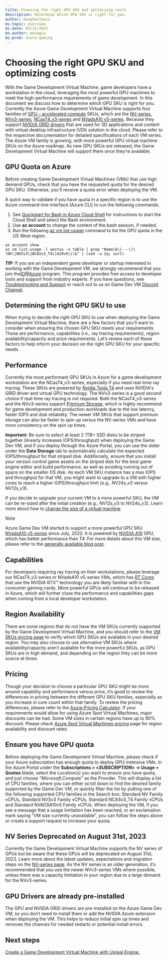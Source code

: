 ```yaml
---
title: Choosing the right GPU SKU and optimizing costs
description: Determine which GPU SKU is right for you.
author: meaghanlewis
ms.topic: overview
ms.date: 03/11/2022
ms.author: mosagie
ms.prod: azure-gaming
---
```


# Choosing the right GPU SKU and optimizing costs

With the Game Development Virtual Machine, game developers have a workstation in the cloud, leveraging the most powerful GPU machines to meet the high-performance requirements of game development. In this document we discuss how to determine which GPU SKU is right for you. Currently the Azure Game Development Virtual Machine supports four families of [GPU – accelerated compute](/azure/virtual-machines/sizes-gpu) SKUs, which are the [NV-series](/azure/virtual-machines/nv-series),  [NVv3-series](/azure/virtual-machines/nvv3-series), [NCasT4_v3-series](/azure/virtual-machines/nct4-v3-series) and [NVadsA10 v5-series](/azure/virtual-machines/nva10v5-series). Because they support [NVIDIA GRID drivers](/azure/virtual-machines/windows/n-series-driver-setup#nvidia-grid-drivers) that are used for 3D applications and content with virtual desktop infrastructure (VDI) solution in the cloud. Please refer to the respective documentation for detailed specifications of each VM series. The Azure VM family is growing, with more powerful GPU virtual machine SKUs on the Azure roadmap. As new GPU SKUs are released, the Game Development Virtual Machine will support them once they’re available.

## GPU Quota on Azure

Before creating Game Development Virtual Machines (VMs) that use high demand GPUs, check that you have the requested quota for the desired GPU SKU. Otherwise, you'll receive a quota error when deploying the VM.

A quick way to validate if you have quota in a specific region is to use the Azure command-line interface (Azure CLI) to run the following commands.

1. See [Quickstart for Bash in Azure Cloud Shell](/azure/cloud-shell/quickstart) for instructions to start the Cloud Shell and select the Bash environment.
1. Use **az account** to change the context of the bash session, if needed.
1. Run the following [az vm list-usage](/azure/virtual-machines/linux/cli-manage) command to list the GPU quota in the US West region.

```azurecli-interactive
az account show
az vm list-usage -l westus -o table | grep "Name\b\|---\|\(NV\|NVSv3\|NCASv3_T4\|A10v5\)\b" | (sed -u 2q; sort)
```

**TIP:**
If you are an independent game developer or startup interested in working with the Game Development VM, we strongly recommend that you join the[ID@Azure](https://www.azure.com/id) program. This program provides free access to developer tools and support from industry experts. If you have questions, see [Troubleshooting and Support](/azure/game-dev-virtual-machine/troubleshoot-support) or reach out to us on Game Dev VM [Discord Channel](https://aka.ms/gamedevVMdiscord).

## Determining the right GPU SKU to use

When trying to decide the right GPU SKU to use when deploying the Game Development Virtual Machine, there are a few factors that you’ll want to consider when ensuring the chosen GPU SKU meets your requirements. These are performance, capabilities (i.e., ray tracing requirements), region availability/capacity and price requirements. Let’s review each of these factors to help inform your decision on the right GPU SKU for your specific needs.

## Performance

Currently the most performant GPU SKUs in Azure for a game development workstation are the NCasT4_v3-series, especially if you need real-time ray tracing. These SKUs are powered by [Nvidia Tesla T4](https://www.nvidia.com/en-us/data-center/tesla-t4/) and uses NVIDIA's GRID driver and virtual GPU technology. The NVv3-series is a good second choice if real-time ray tracing is not required. Both the NCasT4_v3-series and the NVv3-series support [Premium Storage](/azure/virtual-machines/premium-storage-performance), which is highly recommend for game development and production workloads due to the low latency, faster IOPS and disk reliability. The newer VM SKUs that support premium storage can also be faster to spin up versus the NV-series VMs and have more consistency on the spin up times.

**Important**: Be sure to select at least 2 1TB+ SSD disks to be striped together (linearly increases IOPS/throughput) when deploying the Game Dev VM, and if you deploy through the Azure Portal, you can use the slider under the **Data Storage** tab to automatically calculate the expected IOPS/throughput for that striped disk. Additionally, ensure that you install your version control game assets on the striped disk for the best game engine editor and build performance, as well as avoiding running out of space on the smaller OS disk. As each VM SKU instance has a max IOPS and throughput for that VM, you might want to upgrade to a VM with higher cores to reach a higher IOPS/throughput limit (e.g., NV24s_v3 versus NV12s_v3).

If you decide to upgrade your current VM to a more powerful SKU, the VM can be re-sized after the initial creation (e.g., NV12s_v3 to NV24s_v3). Learn more about how to [change the size of a virtual machine](/azure/virtual-machines/resize-vm?tabs=portal).

> [!NOTE]
> Azure Game Dev VM started to support a more powerful GPU SKU [NVadsA10 v5-series](/azure/virtual-machines/nva10v5-series) since July, 2022. It is powered by [NVIDIA A10](https://www.nvidia.com/en-us/data-center/products/a10-gpu/) GPU, which has better performance than T4. For more details about this VM size, please refer to the [generally available blog post](https://azure.microsoft.com/blog/choose-the-right-size-for-your-workload-with-nvads-a10-v5-virtual-machines-now-generally-available/).

## Capabilities

For developers requiring ray tracing on their workstations, please leverage our NCasT4_v3-series or NVadsA10 v5-series VMs, which has [RT Cores](https://developer.nvidia.com/rtx/ray-tracing) that use the NVIDIA RTX™ technology you are likely familiar with in the consumer gaming cards. More powerful GPUs will continue to be released in Azure, which will further close the performance and capabilities gaps when coming from a local developer workstation.

## Region Availability

There are some regions that do not have the VM SKUs currently supported by the Game Development Virtual Machine, and you should refer to the [VM SKUs pricing page](https://azure.microsoft.com/pricing/details/virtual-machines/windows/) to verify which GPU SKUs are available in your desired region. You may also choose to use alternative VM SKUs where availability/capacity aren’t available for the more powerful SKUs, as GPU SKUs are in high demand, and depending on the region they can be more scarce at times.

## Pricing

Though your decision to choose a particular GPU SKU might be more around capability and performance versus price, it’s good to review the differences in pricing between the different GPU SKU families, especially as you increase in core count within that family. To review the pricing differences, please refer to the [Azure Pricing Calculator](https://azure.microsoft.com/pricing/calculator/).  If your requirements would allow for using Azure Spot Virtual Machines, major discounts can be had. Some VM sizes in certain regions have up to 90% discount. Please check [Azure Spot Virtual Machines pricing](https://azure.microsoft.com/pricing/spot-advisor/) page for region availability and discount rates.  

## Ensure you have GPU quota

Before deploying the Game Development Virtual Machine, please check if your Azure subscription has enough quota to deploy GPU-intensive VMs. In the Azure Portal under the **Subscriptions > <_SUBSCRIPTION_> -> Usage + Quotas** blade, select the Location(s) you want to ensure you have quota, and just choose _“Microsoft.Compute”_ as the Provider. This will display a list of CPU families, where you can either scroll down to find the desired family supported by the Game Dev VM, or quickly filter the list by putting one of the following supported CPU families in the Search box: Standard NV Family vCPUs, Standard NVSv3 Family vCPUs, Standard NCASv3_T4 Family vCPUs and Standard NVADSA10v5 Family vCPUs. When deploying the VM, if you see a message that a usage limitation has been reached, or an exclamation mark saying “VM size currently unavailable”, you can follow the steps above or create a support request to increase your quota.  

## NV Series Deprecated on August 31st, 2023

Currently the Game Development Virtual Machine supports the NV series of GPUs but be aware that these GPUs will be deprecated on August 31st, 2023. Learn more about the latest updates, expectations and migration steps on the [NV-series page](/azure/virtual-machines/nv-series). As the NV series is an older generation, it’s recommended that you use the newer NVv3-series VMs where possible, unless there was a capacity limitation in your region due to a large demand for the NVv3-series.  

## GPU Drivers are already pre-installed

The GPU and NVIDIA GRID drivers are pre-installed on the Azure Game Dev VM, so you don’t need to install them or add the NVIDIA Azure extension when deploying the VM. This helps to reduce initial spin up times and removes the chances for needed restarts or potential install errors.

## Next steps

[Create a Game Development Virtual Machine with Unreal Engine.](./create-game-development-vm-for-unreal.md)
